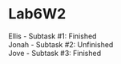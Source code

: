 # Lab6W2
Ellis - Subtask #1: Finished    
Jonah - Subtask #2: Unfinished  
Jove - Subtask #3: Finished    
